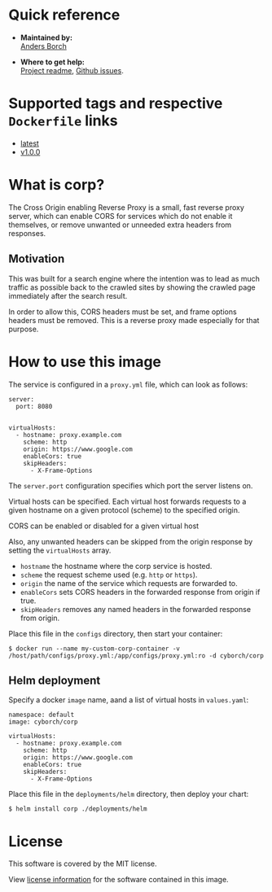 # Quick reference

* **Maintained by:**<br>
  [Anders Borch](https://github.com/cyborch/corp)

* **Where to get help:**<br>
  [Project readme](https://github.com/cyborch/corp), [Github issues](https://github.com/cyborch/corp/issues).

# Supported tags and respective `Dockerfile` links

* [latest](https://github.com/cyborch/corp/blob/main/build/Dockerfile)
* [v1.0.0](https://github.com/cyborch/corp/blob/v1.0.0/build/Dockerfile)

# What is corp?

The Cross Origin enabling Reverse Proxy is a small, fast reverse proxy server, which
can enable CORS for services which do not enable it themselves, or remove unwanted
or unneeded extra headers from responses.

## Motivation

This was built for a search engine where the intention was to lead as much traffic as
possible back to the crawled sites by showing the crawled page immediately after the
search result.

In order to allow this, CORS headers must be set, and frame options headers must be
removed. This is a reverse proxy made especially for that purpose.

# How to use this image

The service is configured in a `proxy.yml` file, which can look as follows:

```
server:
  port: 8080


virtualHosts:
  - hostname: proxy.example.com
    scheme: http
    origin: https://www.google.com
    enableCors: true
    skipHeaders:
      - X-Frame-Options
```

The `server.port` configuration specifies which port the server listens on.

Virtual hosts can be specified. Each virtual host forwards
requests to a given hostname on a given protocol (scheme) to the 
specified origin.

CORS can be enabled or disabled for a given virtual host

Also, any unwanted headers can be skipped from the origin response by setting
the `virtualHosts` array.

* `hostname` the hostname where the corp service is hosted.
* `scheme` the request scheme used (e.g. `http` or `https`).
* `origin` the name of the service which requests are forwarded to.
* `enableCors` sets CORS headers in the forwarded response from origin if true.
* `skipHeaders` removes any named headers in the forwarded response from origin.

Place this file in the `configs` directory, then start your container:

```
$ docker run --name my-custom-corp-container -v /host/path/configs/proxy.yml:/app/configs/proxy.yml:ro -d cyborch/corp
```

## Helm deployment

Specify a docker `image` name, aand a list of virtual hosts in `values.yaml`:

```
namespace: default
image: cyborch/corp

virtualHosts:
  - hostname: proxy.example.com
    scheme: http
    origin: https://www.google.com
    enableCors: true
    skipHeaders:
      - X-Frame-Options
```

Place this file in the `deployments/helm` directory, then deploy your chart:

```
$ helm install corp ./deployments/helm
```

# License

This software is covered by the MIT license.

View [license information](https://github.com/cyborch/corp/blob/main/LICENSE) for the software contained in this image.
